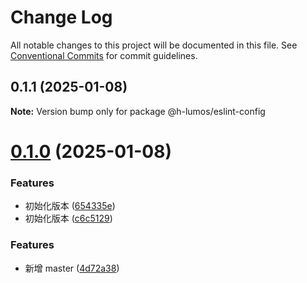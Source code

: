 # Change Log

All notable changes to this project will be documented in this file.
See [Conventional Commits](https://conventionalcommits.org) for commit guidelines.

## 0.1.1 (2025-01-08)

**Note:** Version bump only for package @h-lumos/eslint-config





# [0.1.0](https://github.com/encode-studio-fe/fe-spec/compare/v1.1.6...v0.1.0) (2025-01-08)


### Features

* 初始化版本 ([654335e](https://github.com/encode-studio-fe/fe-spec/commit/654335e33092a1fa87944576d8648dbc12a2d7b0))
* 初始化版本 ([c6c5129](https://github.com/encode-studio-fe/fe-spec/commit/c6c512997b07d2e1886e13bd3b61f0fa5546c539))





### Features

- 新增 master ([4d72a38](https://github.com/encode-studio-fe/fe-spec/commit/4d72a3861e4e7bd7a76ed375d4e0b6944833ae65))
